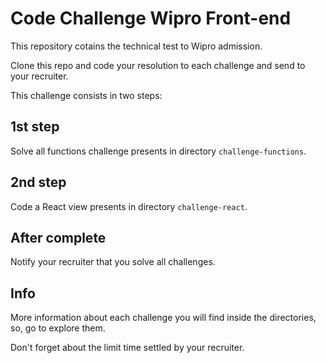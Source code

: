 # Code Challenge Wipro Front-end

This repository cotains the technical test to Wipro admission.

Clone this repo and code your resolution to each challenge and send to your recruiter.

This challenge consists in two steps:

## 1st step

Solve all functions challenge presents in directory `challenge-functions`.


## 2nd step

Code a React view presents in directory `challenge-react`.


## After complete

Notify your recruiter that you solve all challenges.

## Info

More information about each challenge you will find inside the directories, so, go to explore them.

Don't forget about the limit time settled by your recruiter.
